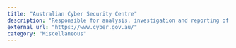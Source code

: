 ```yaml
---
title: "Australian Cyber Security Centre"
description: "Responsible for analysis, investigation and reporting of cyber threats and coordinating national security capabilities and operations for incidents of cybercrime, cyberterrorism, and cyberwarfare."
external_url: "https://www.cyber.gov.au/"
category: "Miscellaneous"
---
```


